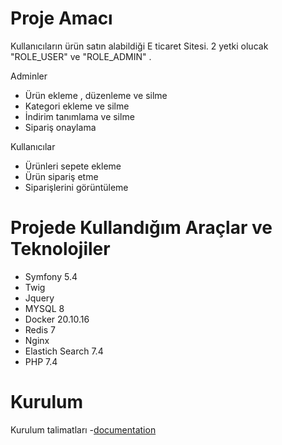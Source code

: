 # Proje Amacı
  Kullanıcıların ürün satın alabildiği E ticaret Sitesi. 2 yetki olucak "ROLE_USER" ve "ROLE_ADMIN" .
  
Adminler

 - Ürün ekleme , düzenleme ve silme
 - Kategori ekleme ve silme
 - İndirim tanımlama ve silme
 - Sipariş onaylama
 
 Kullanıcılar
 
 - Ürünleri sepete ekleme 
 - Ürün sipariş etme
 - Siparişlerini görüntüleme
 
 # Projede Kullandığım Araçlar ve Teknolojiler
 
 - Symfony 5.4
 - Twig
 - Jquery
 - MYSQL 8
 - Docker 20.10.16
 - Redis 7
 - Nginx
 - Elastich Search 7.4
 - PHP 7.4

# Kurulum

Kurulum talimatları -[documentation](doc/Readme.md)


 
